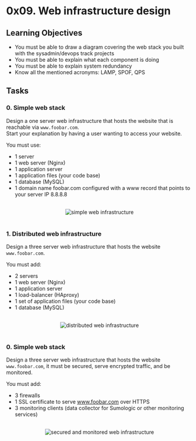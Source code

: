 # 0x09. Web infrastructure design

## Learning Objectives

- You must be able to draw a diagram covering the web stack you built with the sysadmin/devops track projects  
- You must be able to explain what each component is doing  
- You must be able to explain system redundancy  
- Know all the mentioned acronyms: LAMP, SPOF, QPS  

## Tasks

### 0. Simple web stack

Design a one server web infrastructure that hosts the website that is reachable via `www.foobar.com`.  
Start your explanation by having a user wanting to access your website.  

You must use:  
- 1 server  
- 1 web server (Nginx)  
- 1 application server  
- 1 application files (your code base)  
- 1 database (MySQL)  
- 1 domain name foobar.com configured with a www record that points to your server IP 8.8.8.8  
<br>
<div align=center>  
    <img  
    style="text-align:center"  
    src="https://raw.githubusercontent.com/coding-max/hbtn_config/main/0x09-web_infrastructure_design/assets/0-simple_web_stack.png"  
    alt="simple web infrastructure"/>  
</div>
<br>

### 1. Distributed web infrastructure

Design a three server web infrastructure that hosts the website `www.foobar.com`.

You must add:
- 2 servers  
- 1 web server (Nginx)  
- 1 application server  
- 1 load-balancer (HAproxy)  
- 1 set of application files (your code base)  
- 1 database (MySQL)  
<br>
<div align=center>  
    <img  
    style="text-align:center"  
    src="https://raw.githubusercontent.com/coding-max/hbtn_config/main/0x09-web_infrastructure_design/assets/1-distributed_web_infrastructure.png"  
    alt="distributed web infrastructure"/>  
</div>
<br>

### 0. Simple web stack

Design a three server web infrastructure that hosts the website `www.foobar.com`, it must be secured, serve encrypted traffic, and be monitored.

You must add:
- 3 firewalls  
- 1 SSL certificate to serve www.foobar.com over HTTPS  
- 3 monitoring clients (data collector for Sumologic or other monitoring services)  
<br>
<div align=center>  
    <img  
    style="text-align:center"  
    src="https://raw.githubusercontent.com/coding-max/hbtn_config/main/0x09-web_infrastructure_design/assets/2-secured_and_monitored_web_infrastructure.png"  
    alt="secured and monitored web infrastructure"/>  
</div>
